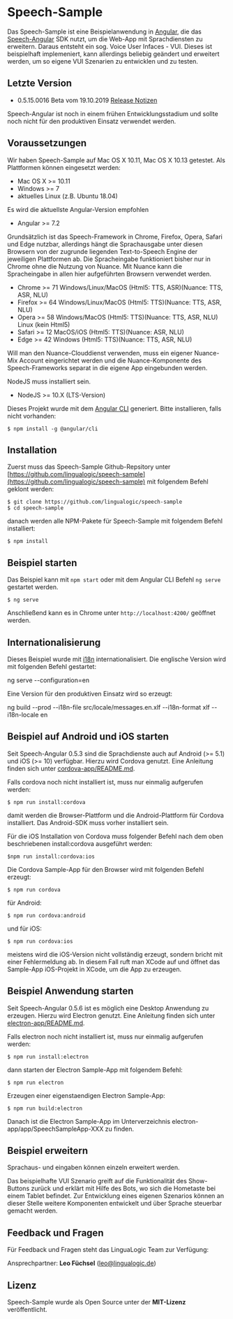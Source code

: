 # Speech-Sample

Das Speech-Sample ist eine Beispielanwendung in [Angular](https://angular.io/), die das [Speech-Angular](https://github.com/lingualogic/speech-angular) SDK nutzt, um die Web-App mit Sprachdiensten zu erweitern. Daraus entsteht ein sog. Voice User Infaces - VUI. Dieses ist beispielhaft implemeniert, kann allerdings beliebig geändert und erweitert werden, um so eigene VUI Szenarien zu entwicklen und zu testen.


## Letzte Version

* 0.5.15.0016 Beta vom 19.10.2019 [Release Notizen](./CHANGELOG.md)

Speech-Angular ist noch in einem frühen Entwicklungsstadium und sollte noch nicht für den produktiven Einsatz verwendet werden.


## Voraussetzungen

Wir haben Speech-Sample auf Mac OS X 10.11, Mac OS X 10.13 getestet. Als Plattformen können eingesetzt werden:

* Mac OS X >= 10.11
* Windows >= 7
* aktuelles Linux (z.B. Ubuntu 18.04)


Es wird die aktuellste Angular-Version empfohlen

* Angular >= 7.2


Grundsätzlich ist das Speech-Framework in Chrome, Firefox, Opera, Safari und Edge nutzbar, allerdings hängt die Sprachausgabe unter diesen Browsern von der zugrunde liegenden Text-to-Speech Engine der jeweiligen Plattformen ab. Die Spracheingabe funktioniert bisher nur in Chrome ohne die Nutzung von Nuance. Mit Nuance kann die Spracheingabe in allen hier aufgeführten Browsern verwendet werden.

* Chrome >= 71   Windows/Linux/MacOS (Html5: TTS, ASR)(Nuance: TTS, ASR, NLU)
* Firefox >= 64  Windows/Linux/MacOS (Html5: TTS)(Nuance: TTS, ASR, NLU) 
* Opera >= 58    Windows/MacOS (Html5: TTS)(Nuance: TTS, ASR, NLU) Linux (kein Html5)
* Safari >= 12   MacOS/iOS (Html5: TTS)(Nuance: ASR, NLU) 
* Edge >= 42     Windows (Html5: TTS)(Nuance: TTS, ASR, NLU)

Will man den Nuance-Clouddienst verwenden, muss ein eigener Nuance-Mix Account eingerichtet werden und die Nuance-Komponente des Speech-Frameworks separat in die eigene App eingebunden werden.

NodeJS muss installiert sein.

- NodeJS >= 10.X (LTS-Version)

Dieses Projekt wurde mit dem [Angular CLI](https://github.com/angular/angular-cli) generiert.
Bitte installieren, falls nicht vorhanden:

	$ npm install -g @angular/cli
	
## Installation

Zuerst muss das Speech-Sample Github-Repsitory unter [https://github.com/lingualogic/speech-sample](https://github.com/lingualogic/speech-sample) mit folgendem Befehl geklont werden:

    $ git clone https://github.com/lingualogic/speech-sample
    $ cd speech-sample

danach werden alle NPM-Pakete für Speech-Sample mit folgendem Befehl installiert:

    $ npm install


## Beispiel starten

Das Beispiel kann mit `npm start` oder mit dem Angular CLI Befehl `ng serve` gestartet werden.

	$ ng serve 
	
Anschließend kann es in Chrome unter `http://localhost:4200/` geöffnet werden.

## Internationalisierung

Dieses Beispiel wurde mit [i18n](https://angular.io/guide/i18n) internationalisiert.
Die englische Version wird mit folgenden Befehl gestartet:

  ng serve --configuration=en

Eine Version für den produktiven Einsatz wird so erzeugt:

  ng build --prod --i18n-file src/locale/messages.en.xlf --i18n-format xlf --i18n-locale en


## Beispiel auf Android und iOS starten

Seit Speech-Angular 0.5.3 sind die Sprachdienste auch auf Android (>= 5.1) und iOS (>= 10) verfügbar. Hierzu wird Cordova genutzt. Eine Anleitung finden sich unter [cordova-app/README.md](./cordova-app/README.md).


Falls cordova noch nicht installiert ist, muss nur einmalig aufgerufen werden:

    $ npm run install:cordova

damit werden die Browser-Plattform und die Android-Plattform für Cordova installiert. Das Android-SDK muss vorher installiert sein.

Für die iOS Installation von Cordova muss folgender Befehl nach dem oben beschriebenen install:cordova ausgeführt werden:

    $npm run install:cordova:ios

Die Cordova Sample-App für den Browser wird mit folgenden Befehl erzeugt: 
    
	$ npm run cordova

für Android:

    $ npm run cordova:android

und für iOS:

    $ npm run cordova:ios

meistens wird die iOS-Version nicht vollständig erzeugt, sondern bricht mit einer Fehlermeldung ab.
In diesem Fall ruft man XCode auf und öffnet das Sample-App iOS-Projekt in XCode, um die App zu erzeugen.


## Beispiel Anwendung starten

Seit Speech-Angular 0.5.6 ist es möglich eine Desktop Anwendung zu erzeugen. Hierzu wird Electron genutzt. Eine Anleitung finden sich unter [electron-app/README.md](./electron-app/README.md).

Falls electron noch nicht installiert ist, muss nur einmalig aufgerufen werden:

    $ npm run install:electron

dann starten der Electron Sample-App mit folgendem Befehl: 
    
	$ npm run electron

Erzeugen einer eigenstaendigen Electron Sample-App:

    $ npm run build:electron

Danach ist die Electron Sample-App im Unterverzeichnis electron-app/app/SpeechSampleApp-XXX zu finden.


## Beispiel erweitern

Sprachaus- und eingaben können einzeln erweitert werden.

Das beispielhafte VUI Szenario greift auf die Funktionalität des Show-Buttons zurück und erklärt mit Hilfe des Bots, wo sich die Hometaste bei einem Tablet befindet. Zur Entwicklung eines eigenen Szenarios können an dieser Stelle weitere Komponenten entwickelt und über Sprache steuerbar gemacht werden.


## Feedback und Fragen 

Für Feedback und Fragen steht das LinguaLogic Team zur Verfügung: 

Ansprechpartner: **Leo Füchsel** (leo@lingualogic.de)


## Lizenz

Speech-Sample wurde als Open Source unter der **MIT-Lizenz** veröffentlicht.
